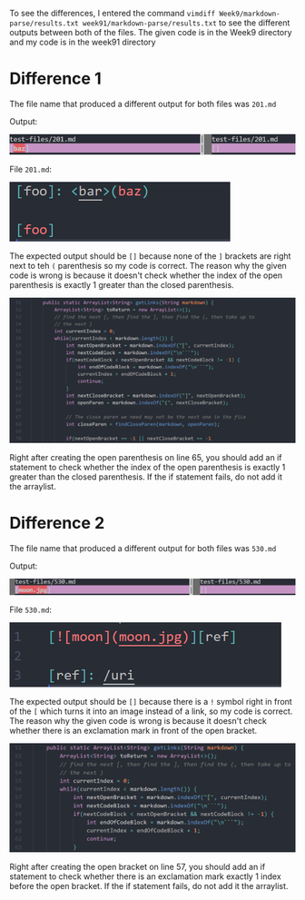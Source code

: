 To see the differences, I entered the command `vimdiff Week9/markdown-parse/results.txt week91/markdown-parse/results.txt` to see the different outputs between both of the files. The given code is in the Week9 directory and my code is in the week91 directory

# Difference 1
The file name that produced a different output for both files was `201.md`

Output:

![image](lab5img1.PNG)

File `201.md`:

![image](lab5img2.PNG)

The expected output should be `[]` because none of the `]` brackets are right next to teh `(` parenthesis so my code is correct. The reason why the given code is wrong is because it doesn't check whether the index of the open parenthesis is exactly 1 greater than the closed parenthesis.

![image](lab5img3.PNG)

Right after creating the open parenthesis on line 65, you should add an if statement to check whether the index of the open parenthesis is exactly 1 greater than the closed parenthesis. If the if statement fails, do not add it the arraylist.

# Difference 2
The file name that produced a different output for both files was `530.md`

Output:

![image](lab5img5.PNG)

File `530.md`:

![image](lab5img4.PNG)

The expected output should be `[]` because there is a `!` symbol right in front of the `[` which turns it into an image instead of a link, so my code is correct. The reason why the given code is wrong is because it doesn't check whether there is an exclamation mark in front of the open bracket.

![image](lab5img6.PNG)

Right after creating the open bracket on line 57, you should add an if statement to check whether there is an exclamation mark exactly 1 index before the open bracket. If the if statement fails, do not add it the arraylist.
